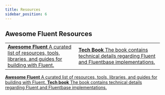 ```yaml
---
title: Resources
sidebar_position: 6
---
```

Awesome Fluent Resources
---
<table data-column-title-hidden data-view="cards">
    <tbody>
        <tr>
            <td>
                <a href="https://github.com/fluentlabs-xyz/awesome-fluent">
                    <strong>Awesome Fluent</strong>
                    <span>A curated list of resources, tools, libraries, and guides for building with Fluent.</span>
                </a>
            </td>
            <td>
                <a href="https://github.com/fluentlabs-xyz/tech-book">
                    <strong>Tech Book</strong> 
                    <span>The book contains technical details regarding Fluent and Fluentbase implementations.</span>
                </a>
            </td>
        </tr>
    </tbody>
</table>
<div data-view="cards">
    <a href="https://github.com/fluentlabs-xyz/awesome-fluent">
        <strong>Awesome Fluent</strong>
        <span>A curated list of resources, tools, libraries, and guides for building with Fluent.</span>
    </a>
    <a href="https://github.com/fluentlabs-xyz/tech-book">
        <strong>Tech book</strong> 
        <span>The book contains technical details regarding Fluent and Fluentbase implementations.</span>
    </a>
</div>
